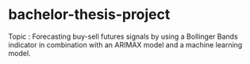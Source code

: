 # bachelor-thesis-project
Topic : Forecasting buy-sell futures signals by using a Bollinger Bands indicator in combination with an ARIMAX model and a machine learning model.

